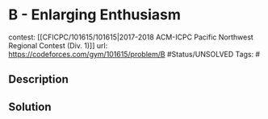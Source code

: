 # B - Enlarging Enthusiasm

contest: [[CFICPC/101615/101615|2017-2018 ACM-ICPC Pacific Northwest Regional Contest (Div. 1)]]
url: https://codeforces.com/gym/101615/problem/B
#Status/UNSOLVED
Tags: #

## Description

## Solution

